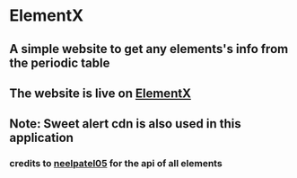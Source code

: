 # ElementX
## A simple website to get any elements's info from the periodic table
## The website is live on [ElementX](https://kartikeykakaria.github.io/ElementX/)
## Note: Sweet alert cdn is also used in this application 
### credits to [neelpatel05](https://github.com/neelpatel05/periodic-table-api) for the api of all elements